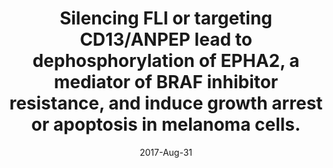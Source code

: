 ---
link: https://dx.doi.org/10.1038/cddis.2017.406
journal: Cell death & disease
title: Silencing FLI or targeting CD13/ANPEP lead to dephosphorylation of EPHA2, a mediator of BRAF inhibitor resistance, and induce growth arrest or apoptosis in melanoma cells.
date: 2017-Aug-31
authors: Azimi, A, Tuominen, R, Costa Svedman, F, Caramuta, S, Pernemalm, M, Frostvik Stolt, M, Kanter, L, Kharaziha, P, Lehtiö, J, Hertzman Johansson, C, Höiom, V, Hansson, J, Egyhazi Brage, S
---